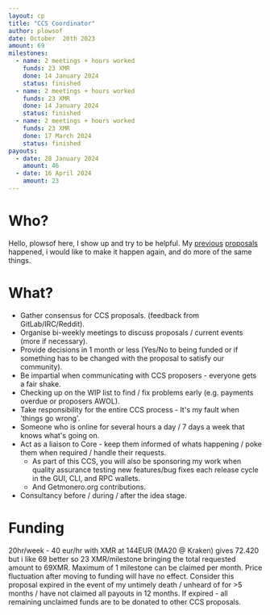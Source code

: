 ```yaml
---
layout: cp
title: "CCS Coordinator"
author: plowsof
date: October  20th 2023
amount: 69
milestones:
  - name: 2 meetings + hours worked
    funds: 23 XMR
    done: 14 January 2024
    status: finished
  - name: 2 meetings + hours worked
    funds: 23 XMR
    done: 14 January 2024
    status: finished
  - name: 2 meetings + hours worked
    funds: 23 XMR
    done: 17 March 2024
    status: finished
payouts:
  - date: 28 January 2024
    amount: 46
  - date: 16 April 2024
    amount: 23
---
```


# Who?

Hello, plowsof here, I show up and try to be helpful. My [previous](https://ccs.getmonero.org/proposals/plowsof-com-rel.html) [proposals](https://ccs.getmonero.org/proposals/plowsof-ccs-coordinator-2.html) happened, i would like to make it happen again, and do more of the same things.

# What?

- Gather consensus for CCS proposals. (feedback from GitLab/IRC/Reddit).
- Organise bi-weekly meetings to discuss proposals / current events (more if necessary).
- Provide decisions in 1 month or less (Yes/No to being funded or if something has to be changed with the proposal to satisfy our community).
- Be impartial when communicating with CCS proposers - everyone gets a fair shake.
- Checking up on the WIP list to find / fix problems early (e.g. payments overdue or proposers AWOL).
- Take responsibility for the entire CCS process - It's my fault when 'things go wrong'.
- Someone who is online for several hours a day / 7 days a week that knows what's going on.
- Act as a liaison to Core - keep them informed of whats happening / poke them when required / handle their requests.
    - As part of this CCS, you will also be sponsoring my work when quality assurance testing new features/bug fixes each release cycle in the GUI, CLI, and RPC wallets.
    - And Getmonero.org contributions.
- Consultancy before / during / after the idea stage.

# Funding

20hr/week - 40 eur/hr with XMR at 144EUR (MA20 @ Kraken) gives 72.420 but i like 69 better so 23 XMR/milestone bringing the total requested amount to 69XMR. Maximum of 1 milestone can be claimed per month. Price fluctuation after moving to funding will have no effect.
Consider this proposal expired in the event of my untimely death / unheard of for >5 months / have not claimed all payouts in 12 months. If expired - all remaining unclaimed funds are to be donated to other CCS proposals.
